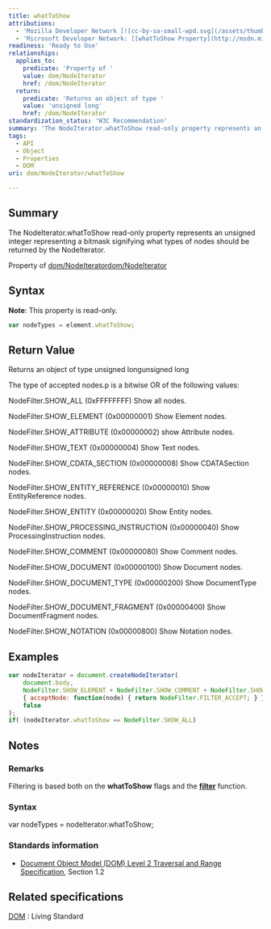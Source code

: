 ```yaml
---
title: whatToShow
attributions:
  - 'Mozilla Developer Network [![cc-by-sa-small-wpd.svg](/assets/thumb/8/8c/cc-by-sa-small-wpd.svg/120px-cc-by-sa-small-wpd.svg.png)](http://creativecommons.org/licenses/by-sa/3.0/us/): [[NodeIterator.whatToShow](https://developer.mozilla.org/en-US/docs/Web/API/NodeIterator.whatToShow) Article]'
  - 'Microsoft Developer Network: [[whatToShow Property](http://msdn.microsoft.com/en-us/library/ie/ff974822(v=vs.85).aspx) Article]'
readiness: 'Ready to Use'
relationships:
  applies_to:
    predicate: 'Property of '
    value: dom/NodeIterator
    href: /dom/NodeIterator
  return:
    predicate: 'Returns an object of type '
    value: 'unsigned long'
    href: /dom/NodeIterator
standardization_status: 'W3C Recommendation'
summary: 'The NodeIterator.whatToShow read-only property represents an unsigned integer representing a bitmask signifying what types of nodes should be returned by the NodeIterator.'
tags:
  - API
  - Object
  - Properties
  - DOM
uri: dom/NodeIterator/whatToShow

---
```

## Summary

The NodeIterator.whatToShow read-only property represents an unsigned integer representing a bitmask signifying what types of nodes should be returned by the NodeIterator.

Property of [dom/NodeIterator](/dom/NodeIterator)[dom/NodeIterator](/dom/NodeIterator)

## Syntax

**Note**: This property is read-only.

``` js
var nodeTypes = element.whatToShow;
```

## Return Value

Returns an object of type unsigned longunsigned long

The type of accepted nodes.p is a bitwise OR of the following values:

NodeFilter.SHOW\_ALL (0xFFFFFFFF) Show all nodes.

NodeFilter.SHOW\_ELEMENT (0x00000001) Show Element nodes.

NodeFilter.SHOW\_ATTRIBUTE (0x00000002) show Attribute nodes.

NodeFilter.SHOW\_TEXT (0x00000004) Show Text nodes.

NodeFilter.SHOW\_CDATA\_SECTION (0x00000008) Show CDATASection nodes.

NodeFilter.SHOW\_ENTITY\_REFERENCE (0x00000010) Show EntityReference nodes.

NodeFilter.SHOW\_ENTITY (0x00000020) Show Entity nodes.

NodeFilter.SHOW\_PROCESSING\_INSTRUCTION (0x00000040) Show ProcessingInstruction nodes.

NodeFilter.SHOW\_COMMENT (0x00000080) Show Comment nodes.

NodeFilter.SHOW\_DOCUMENT (0x00000100) Show Document nodes.

NodeFilter.SHOW\_DOCUMENT\_TYPE (0x00000200) Show DocumentType nodes.

NodeFilter.SHOW\_DOCUMENT\_FRAGMENT (0x00000400) Show DocumentFragment nodes.

NodeFilter.SHOW\_NOTATION (0x00000800) Show Notation nodes.

## Examples

``` js
var nodeIterator = document.createNodeIterator(
    document.body,
    NodeFilter.SHOW_ELEMENT + NodeFilter.SHOW_COMMENT + NodeFilter.SHOW_TEXT,
    { acceptNode: function(node) { return NodeFilter.FILTER_ACCEPT; } },
    false
);
if( (nodeIterator.whatToShow == NodeFilter.SHOW_ALL)
```

## Notes

### Remarks

Filtering is based both on the **whatToShow** flags and the [**filter**](/dom/NodeIterator/filter) function.

### Syntax

var nodeTypes = nodeIterator.whatToShow;

### Standards information

-   [Document Object Model (DOM) Level 2 Traversal and Range Specification](http://go.microsoft.com/fwlink/p/?linkid=182712), Section 1.2

## Related specifications

[DOM](http://dom.spec.whatwg.org/#dom-nodeiterator-whattoshow)
:   Living Standard
